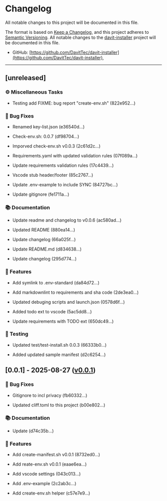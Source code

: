 # Changelog

All notable changes to this project will be documented in this file.

The format is based on [Keep a Changelog](https://keepachangelog.com/en/1.0.0/),
and this project adheres to [Semantic Versioning](https://semver.org/spec/v2.0.0.html).
All notable changes to the [davit-installer](https://github.com/DavitTec/davit-installer) project will be documented in this file.

- GitHub: [https://github.com/DavitTec/davit-installer](https://github.com/DavitTec/davit-installer),

---

## [unreleased]

### ⚙️ Miscellaneous Tasks

- Testing add FIXME: bug report  "create-env.sh" (822e952…)

### 🐛 Bug Fixes

- Renamed key-list.json (e36540d…)

- Check-env.sh: 0.0.7 (df98704…)

- Imporved check-env.sh v0.0.3 (2c61d2c…)

- Requirements.yaml with updated validation rules (07f089a…)

- Update requirements validation rules (17c4439…)

- Vscode stub header/footer (85c2767…)

- Update .env-example to include SYNC (84727bc…)

- Update gitignore (fe1711a…)

### 📚 Documentation

- Update readme and changelog to v0.0.6 (ac580ad…)

- Updated README (880ea14…)

- Update changelog (66a025f…)

- Update README.md (d834638…)

- Update changelog (295d774…)

### 🚀 Features

- Add symlink to .env-standard (da84d72…)

- Add markdownlint to requirements and sha code (2de3ea0…)

- Updated debuging scripts and launch.json (0578d6f…)

- Added todo ext to vscode (5ac5dd8…)

- Update requirements with TODO ext (650dc49…)

### 🧪 Testing

- Updated test/test-install.sh 0.0.3 (66333b0…)

- Added updated sample manifest (d2c6254…)

## [0.0.1] - 2025-08-27 ([v0.0.1](https://github.com/DavitTec/davit-installer/releases/tag/v0.0.1))

### 🐛 Bug Fixes

- Gitignore to incl privacy (fb60332…)

- Updated cliff.toml to this project (b00e802…)

### 📚 Documentation

- Update (d74c35b…)

### 🚀 Features

- Add create-manifest.sh v0.0.1 (8732ed0…)

- Add reate-env.sh v0.0.1 (eaae6ea…)

- Add vscode settings (043c013…)

- Add .env-example (2c2ab3c…)

- Add create-env.sh helper (c57e7e9…)
